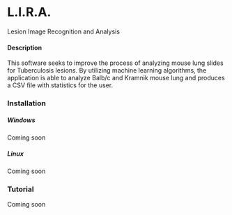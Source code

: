 # L.I.R.A.

Lesion Image Recognition and Analysis

 #### Description
 
 This software seeks to improve the process of analyzing mouse lung slides for Tuberculosis lesions. By utilizing machine learning algorithms, the application is able to analyze Balb/c and Kramnik mouse lung and produces a CSV file with statistics for the user.
 
 ### Installation
 
 ##### Windows
 
 Coming soon

 ##### Linux
 
 Coming soon
 
 ### Tutorial
 
 Coming soon